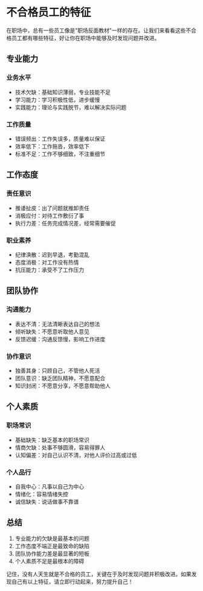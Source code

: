 # 不合格员工的特征

在职场中，总有一些员工像是"职场反面教材"一样的存在。让我们来看看这些不合格员工都有哪些特征，好让你在职场中能够及时发现问题并改进。

## 专业能力

### 业务水平
- 技术欠缺：基础知识薄弱，专业技能不足
- 学习能力：学习积极性低，进步缓慢
- 实践能力：理论与实践脱节，难以解决实际问题

### 工作质量
- 错误频出：工作失误多，质量难以保证
- 效率低下：工作拖沓，效率低下
- 标准不足：工作不够细致，不注重细节

## 工作态度

### 责任意识
- 推诿扯皮：出了问题就推卸责任
- 消极应付：对待工作敷衍了事
- 执行力差：任务完成情况差，经常需要催促

### 职业素养
- 纪律涣散：迟到早退，考勤混乱
- 态度消极：对工作没有热情
- 抗压能力：承受不了工作压力

## 团队协作

### 沟通能力
- 表达不清：无法清晰表达自己的想法
- 倾听缺失：不愿意听取他人意见
- 反馈迟缓：沟通反馈慢，影响工作进度

### 协作意识
- 独善其身：只顾自己，不管他人死活
- 团队意识：缺乏团队精神，不愿意配合
- 知识封闭：不愿意分享，不愿意帮助他人

## 个人素质

### 职场常识
- 基础缺失：缺乏基本的职场常识
- 情商欠缺：处事不够圆滑，容易得罪人
- 认知偏差：对自己认识不清，对他人评价过高或过低

### 个人品行
- 自我中心：凡事以自己为中心
- 情绪化：容易情绪失控
- 诚信缺失：说话做事不靠谱

## 总结

1. 专业能力的欠缺是最基本的问题
2. 工作态度不端正是最致命的缺陷
3. 团队协作能力差是最显著的短板
4. 个人素质不足是最根本的障碍

记住，没有人天生就是不合格的员工，关键在于及时发现问题并积极改进。如果发现自己有以上特征，请立即行动起来，努力提升自己！